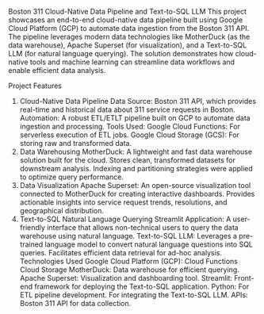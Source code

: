 Boston 311 Cloud-Native Data Pipeline and Text-to-SQL LLM
This project showcases an end-to-end cloud-native data pipeline built using Google Cloud Platform (GCP) to automate data ingestion from the Boston 311 API. The pipeline leverages modern data technologies like MotherDuck (as the data warehouse), Apache Superset (for visualization), and a Text-to-SQL LLM (for natural language querying). The solution demonstrates how cloud-native tools and machine learning can streamline data workflows and enable efficient data analysis.

Project Features
1. Cloud-Native Data Pipeline
Data Source: Boston 311 API, which provides real-time and historical data about 311 service requests in Boston.
Automation: A robust ETL/ETLT pipeline built on GCP to automate data ingestion and processing.
Tools Used:
Google Cloud Functions: For serverless execution of ETL jobs.
Google Cloud Storage (GCS): For storing raw and transformed data.
2. Data Warehousing
MotherDuck:
A lightweight and fast data warehouse solution built for the cloud.
Stores clean, transformed datasets for downstream analysis.
Indexing and partitioning strategies were applied to optimize query performance.
3. Data Visualization
Apache Superset:
An open-source visualization tool connected to MotherDuck for creating interactive dashboards.
Provides actionable insights into service request trends, resolutions, and geographical distribution.
4. Text-to-SQL Natural Language Querying
Streamlit Application:
A user-friendly interface that allows non-technical users to query the data warehouse using natural language.
Text-to-SQL LLM:
Leverages a pre-trained language model to convert natural language questions into SQL queries.
Facilitates efficient data retrieval for ad-hoc analysis.
Technologies Used
Google Cloud Platform (GCP):
Cloud Functions
Cloud Storage
MotherDuck: Data warehouse for efficient querying.
Apache Superset: Visualization and dashboarding tool.
Streamlit: Front-end framework for deploying the Text-to-SQL application.
Python:
For ETL pipeline development.
For integrating the Text-to-SQL LLM.
APIs: Boston 311 API for data collection.
